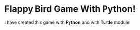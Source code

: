 # Flappy Bird Game With Python!

I have created this game with **Python** and with **Turtle** module!
